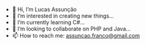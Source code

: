 - 👋 Hi, I’m Lucas Assunção
- 👀 I’m interested in creating new things...
- 🌱 I’m currently learning C#...
- 💞️ I’m looking to collaborate on PHP and Java...
- 📫 How to reach me: assuncao.franco@gmail.com

<!---
assuncaofranco/assuncaofranco is a ✨ special ✨ repository because its `README.md` (this file) appears on your GitHub profile.
You can click the Preview link to take a look at your changes.
--->
